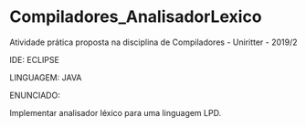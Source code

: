 # Compiladores_AnalisadorLexico
Atividade prática proposta na disciplina de Compiladores - Uniritter - 2019/2

IDE: ECLIPSE

LINGUAGEM: JAVA

ENUNCIADO:

Implementar  analisador léxico para uma linguagem LPD.
